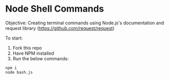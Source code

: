 # Node Shell Commands
Objective:
Creating terminal commands using Node.js's documentation and request library (https://github.com/request/request)

To start:
1. Fork this repo
2. Have NPM installed
3. Run the below commands:

```
npm i
node bash.js
```
